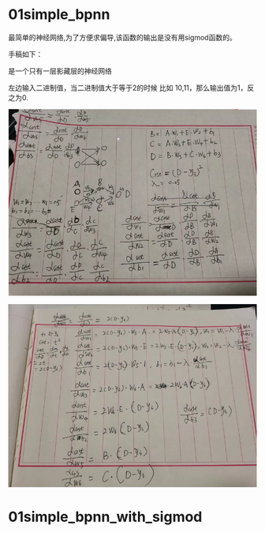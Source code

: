# 01simple_bpnn

最简单的神经网络,为了方便求偏导,该函数的输出是没有用sigmod函数的。

手稿如下：

是一个只有一层影藏层的神经网络

左边输入二进制值，当二进制值大于等于2的时候 比如 10,11，那么输出值为1，反之为0.

![image-20220409220135264](.Img/image-20220409220135264.png)

<img src=".Img/image-20220409220211085.png" alt="image-20220409220211085" style="zoom:150%;" />



# 01simple_bpnn_with_sigmod




